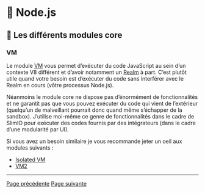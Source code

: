 # 🐢 Node.js

## 🌟 Les différents modules core

### VM

Le module [VM](https://nodejs.org/api/vm.html) vous permet d’exécuter du code JavaScript au sein d’un contexte V8 différent et d’avoir notamment un [Realm](https://github.com/tc39/proposal-realms/blob/main/explainer.md) à part. C’est plutôt utile quand votre besoin est d’exécuter du code sans interférer avec le Realm en cours (vôtre processus Node.js).

Néanmoins le module core ne dispose pas d’énormément de fonctionnalités et ne garantit pas que vous pouvez exécuter du code qui vient de l’extérieur (quelqu’un de malveillant pourrait donc quand même s’échapper de la sandbox). J’utilise moi-même ce genre de fonctionnalités dans le cadre de SlimIO pour exécuter des codes fournis par des intégrateurs (dans le cadre d’une modularité par UI).

Si vous avez un besoin similaire je vous recommande jeter un oeil aux modules suivants :

- [Isolated VM](https://github.com/laverdet/isolated-vm)
- [VM2](https://github.com/patriksimek/vm2)

---
[Page précédente](./utilities.md)
[Page suivante](./assert.md)